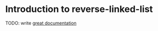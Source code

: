 # Introduction to reverse-linked-list

TODO: write [great documentation](http://jacobian.org/writing/what-to-write/)
